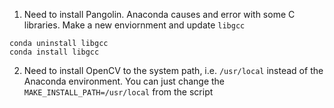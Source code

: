 1. Need to install Pangolin. Anaconda causes and error with some C libraries.
Make a new enviornment and update `libgcc`

~~~
conda uninstall libgcc
conda install libgcc
~~~

2. Need to install OpenCV to the system path, i.e. `/usr/local` instead of the Anaconda environment.
You can just change the `MAKE_INSTALL_PATH=/usr/local` from the script
